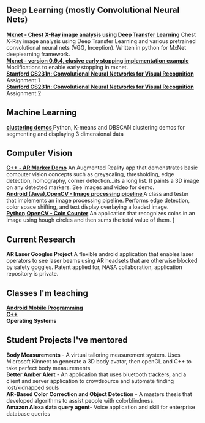 ## Deep Learning (mostly Convolutional Neural Nets)

**[ Mxnet - Chest X-Ray image analysis using Deep Transfer Learning]( https://github.com/kperkins411/MXNet-Chest-XRay-Evaluation)** Chest X-Ray image analysis using Deep Transfer Learning and various pretrained convolutional neural nets (VGG, Inception). Written in python for MxNet deeplearning framework.<BR>
**[ Mxnet - version 0.9.4, elusive early stopping implementation example ]( https://github.com/kperkins411/MXNet_Demo_Early-Stopping)** Modifications to enable early stopping in mxnet.<BR>
**[ Stanford CS231n: Convolutional Neural Networks for Visual Recognition]( https://github.com/kperkins411/CS231n_Assign1)**  Assignment 1<BR>
**[ Stanford CS231n: Convolutional Neural Networks for Visual Recognition]( https://github.com/kperkins411/CS231n_Assign2)** Assignment 2<BR>

## Machine Learning
**[ clustering demos ]( https://github.com/kperkins411/Clustering_Demos)** Python,  K-means and DBSCAN clustering demos for segmenting and displaying 3 dimensional data<BR>

## Computer Vision
**[ C++ - AR Marker Demo]( https://github.com/kperkins411/AR_Marker_Demo)** An Augmented Reality app that demonstrates basic computer vision concepts such as greyscaling, thresholding, edge detection, homography, corner detection...its a long list.  It paints a 3D image on any detected markers. See images and video for demo.<BR>
**[ Android (Java),OpenCV - Image processing pipeline ]( https://github.com/kperkins411/OpenCVEdgeTest)** A class and tester that implements an image processing pipeline. Performs edge detection, color space shifting, and text display overlaying a loaded image.  <BR>
**[ Python,OpenCV - Coin Counter]( https://github.com/kperkins411/Count-coins-using-OpenCV)** An application that recognizes coins in an image using hough circles and then sums the total value of them. ]<BR>

## Current Research
**AR Laser Googles Project**  A flexible android application that enables laser operators to see laser beams using AR headsets that are otherwise blocked by safety goggles. Patent applied for, NASA collaboration, application repository is private.

## Classes I'm teaching
**[ Android Mobile Programming ](  https://cnuclasses.github.io/CPSC475)** <BR>
**[ C++ ]( https://cnuclasses.github.io/CPSC327)** <BR>
**Operating Systems**

## Student Projects I've mentored 
**Body Measurements** - A virtual tailoring measurement system.  Uses Microsoft Kinnect to generate a 3D body avatar, then openGL and C++ to take perfect body measurements<br>
**Better Amber Alert** - An application that uses bluetooth trackers, and a client and server application to crowdsource and automate finding lost/kidnapped souls<br>
**AR-Based Color Correction and Object Detection** - A masters thesis that developed algorithms to assist people with colorblindness.  <BR>
**Amazon Alexa data query agent**- Voice application and skill for enterprise database queries<br>

